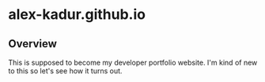 # alex-kadur.github.io

## Overview

This is supposed to become my developer portfolio website. I'm kind of new to this so let's see how it turns out.
